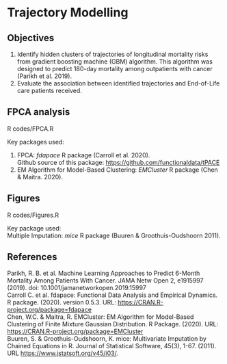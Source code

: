 # Trajectory Modelling
## Objectives
1. Identify hidden clusters of trajectories of longitudinal mortality risks from gradient boosting machine (GBM) algorithm. This algorithm was designed to predict 180-day mortality among outpatients with cancer (Parikh et al. 2019). 
2. Evaluate the association between identified trajectories and End-of-Life care patients received. 

## FPCA analysis 
R codes/FPCA.R 

Key packages used: 
1. FPCA: _fdapace_ R package (Carroll et al. 2020).  
Github source of this package: https://github.com/functionaldata/tPACE
2. EM Algorithm for Model-Based Clustering: _EMCluster_ R package (Chen & Maitra. 2020). 

## Figures
R codes/Figures.R

Key package used:  
Multiple Imputation: _mice_ R package (Buuren & Groothuis-Oudshoorn 2011).

## References
Parikh, R. B. et al. Machine Learning Approaches to Predict 6-Month Mortality Among Patients With Cancer. JAMA Netw Open 2, e1915997 (2019). doi: 10.1001/jamanetworkopen.2019.15997  
Carroll C. et al. fdapace: Functional Data Analysis and Empirical Dynamics. R package. (2020). version 0.5.3. URL: https://CRAN.R-project.org/package=fdapace  
Chen, W.C. & Maitra, R. EMCluster: EM Algorithm for Model-Based Clustering of Finite Mixture Gaussian Distribution. R Package. (2020). URL: https://CRAN.R-project.org/package=EMCluster  
Buuren, S. & Groothuis-Oudshoorn, K.  mice: Multivariate Imputation by Chained Equations in R. Journal of
  Statistical Software, 45(3), 1-67. (2011). URL https://www.jstatsoft.org/v45/i03/.
